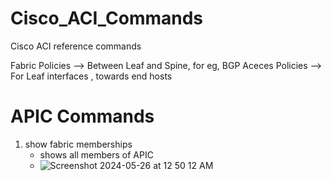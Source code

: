 # Cisco_ACI_Commands
Cisco ACI reference commands

Fabric Policies --> Between Leaf and Spine, for eg, BGP
Aceces  Policies --> For Leaf interfaces , towards end hosts
# APIC Commands

1. show fabric memberships
    - shows all members of APIC
    - ![Screenshot 2024-05-26 at 12 50 12 AM](https://github.com/praveenmathew/Cisco_ACI_Commands/assets/8453972/fe5518e7-f0d7-4422-a7ba-01fcf94894a2)
